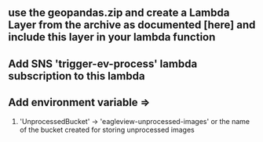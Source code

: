 ## use the geopandas.zip and create a Lambda Layer from the archive as documented [here] and include this layer in your lambda function

## Add SNS 'trigger-ev-process' lambda subscription to this lambda 

## Add environment variable => 
1.  'UnprocessedBucket' -> 'eagleview-unprocessed-images' or the name of the bucket created for storing unprocessed images